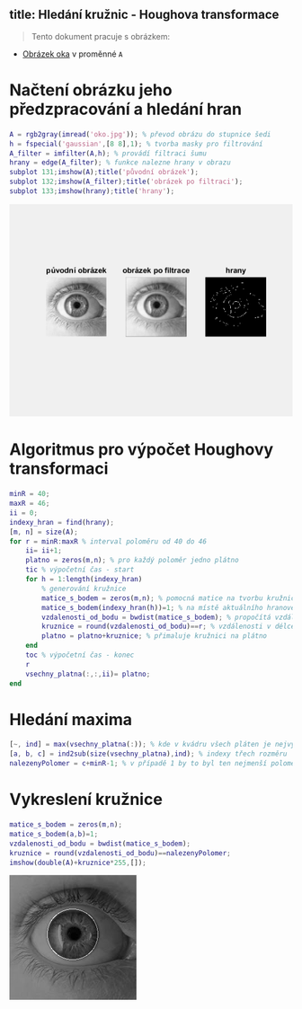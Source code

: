 title: Hledání kružnic - Houghova transformace
---
>Tento dokument pracuje s obrázkem: 

* [Obrázek oka](../media/oko.jpg) v proměnné `A` 
# Načtení obrázku jeho předzpracování a hledání hran
``` matlab
A = rgb2gray(imread('oko.jpg')); % převod obrázu do stupnice šedi
h = fspecial('gaussian',[8 8],1); % tvorba masky pro filtrování 
A_filter = imfilter(A,h); % provádí filtraci šumu
hrany = edge(A_filter); % funkce nalezne hrany v obrazu
subplot 131;imshow(A);title('původní obrázek');
subplot 132;imshow(A_filter);title('obrázek po filtraci');
subplot 133;imshow(hrany);title('hrany');
```
![](../media/plotedges.png)
# Algoritmus pro výpočet Houghovy transformaci
``` matlab
minR = 40; 
maxR = 46; 
ii = 0;
indexy_hran = find(hrany); 
[m, n] = size(A);
for r = minR:maxR % interval poloměru od 40 do 46
    ii= ii+1;
    platno = zeros(m,n); % pro každý poloměr jedno plátno
    tic % výpočetní čas - start
    for h = 1:length(indexy_hran)
        % generování kružnice
        matice_s_bodem = zeros(m,n); % pomocná matice na tvorbu kružnice
        matice_s_bodem(indexy_hran(h))=1; % na místě aktuálního hranového bodu udělá jedničku
        vzdalenosti_od_bodu = bwdist(matice_s_bodem); % propočítá vzdálenosti od nejbližší jedničky
        kruznice = round(vzdalenosti_od_bodu)==r; % vzdálenosti v délce poloměru
        platno = platno+kruznice; % přimaluje kružnici na plátno
    end
    toc % výpočetní čas - konec
    r
    vsechny_platna(:,:,ii)= platno; 
end
```
# Hledání maxima
``` matlab
[~, ind] = max(vsechny_platna(:)); % kde v kvádru všech pláten je nejvyšší hodnota
[a, b, c] = ind2sub(size(vsechny_platna),ind); % indexy třech rozměru
nalezenyPolomer = c+minR-1; % v případě 1 by to byl ten nejmenší poloměr
``` 
# Vykreslení kružnice
``` matlab
matice_s_bodem = zeros(m,n);
matice_s_bodem(a,b)=1; 
vzdalenosti_od_bodu = bwdist(matice_s_bodem); 
kruznice = round(vzdalenosti_od_bodu)==nalezenyPolomer;
imshow(double(A)+kruznice*255,[]);
``` 
![](../media/drawcir.png)